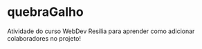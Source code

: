 # quebraGalho

Atividade do curso WebDev Resilia para aprender como adicionar colaboradores no projeto!
